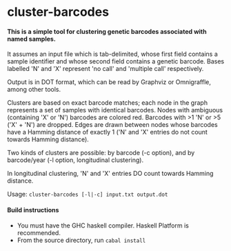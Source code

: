 # cluster-barcodes
#### This is a simple tool for clustering genetic barcodes associated with named samples.

It assumes an input file which is tab-delimited, whose first field contains a 
sample identifier and whose second field contains a genetic barcode.
Bases labelled 'N' and 'X' represent 'no call' and 'multiple call' respectively.

Output is in DOT format, which can be read by Graphviz or Omnigraffle, among 
other tools.

Clusters are based on exact barcode matches; each node in the graph represents
a set of samples with identical barcodes. Nodes with ambiguous (containing 'X' 
or 'N') barcodes are colored red. Barcodes with >1 'N' or >5 ('X' + 'N') are 
dropped. Edges are drawn between nodes whose barcodes have a Hamming distance of
exactly 1 ('N' and 'X' entries do not count towards Hamming distance).

Two kinds of clusters are possible: by barcode (-c option), and by barcode/year 
(-l option, longitudinal clustering).

In longitudinal clustering, 'N' and 'X' entries DO count towards Hamming
distance.

Usage: `cluster-barcodes [-l|-c] input.txt output.dot`

#### Build instructions
* You must have the GHC haskell compiler. Haskell Platform is recommended.
* From the source directory, run `cabal install`